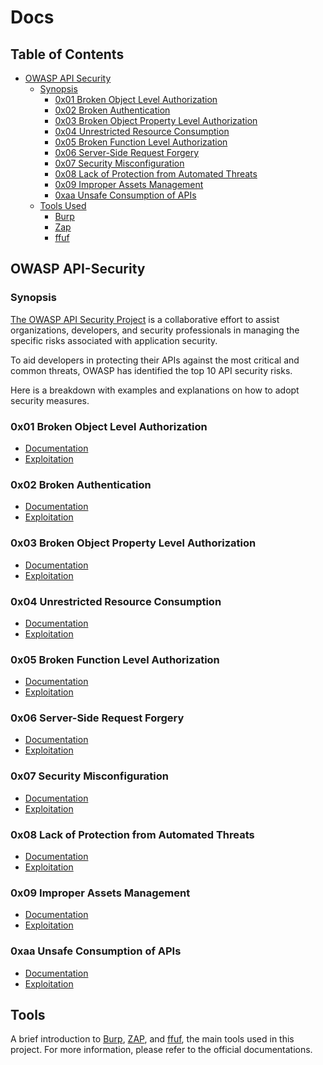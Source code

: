 # Docs

## Table of Contents

- [OWASP API Security](#owasp-api-security)
  - [Synopsis](#synopsis)
    - [0x01 Broken Object Level Authorization](#0x01-broken-object-level-authorization)
    - [0x02 Broken Authentication](#0x02-broken-authentication)
    - [0x03 Broken Object Property Level Authorization](#0x03-broken-object-property-level-authorization)
    - [0x04 Unrestricted Resource Consumption](#0x04-unrestricted-resource-consumption)
    - [0x05 Broken Function Level Authorization](#0x05-broken-function-level-authorization)
    - [0x06 Server-Side Request Forgery](#0x06-server-side-request-forgery)
    - [0x07 Security Misconfiguration](#0x07-security-misconfiguration)
    - [0x08 Lack of Protection from Automated Threats](#0x08-lack-of-protection-from-automated-threats)
    - [0x09 Improper Assets Management](#0x09-improper-assets-management)
    - [0xaa Unsafe Consumption of APIs](#0xaa-unsafe-consumption-of-apis)
  - [Tools Used](#tools)
    - [Burp](./burp.md)
    - [Zap](./zap.md)
    - [ffuf](./ffuf.md)

## OWASP API-Security

### Synopsis

[The OWASP API Security Project](https://owasp.org/www-project-api-security/) is a collaborative effort to assist organizations, developers, and security professionals in managing the specific risks associated with application security.

To aid developers in protecting their APIs against the most critical and common threats, OWASP has identified the top 10 API security risks.

Here is a breakdown with examples and explanations on how to adopt security measures.

### 0x01 Broken Object Level Authorization

- [Documentation](./API-Security/0xa1-broken-object-level-authorization.md)
- [Exploitation](./API-Security/0xa1-broken-object-level-authorization.md#exploitation)

### 0x02 Broken Authentication

- [Documentation](./API-Security/0xa2-broken-authentication.md)
- [Exploitation](./API-Security/0xa2-broken-authentication.md#exploitation)

### 0x03 Broken Object Property Level Authorization

- [Documentation](./API-Security/0xa3-broken-object-property-level-authorization.md)
- [Exploitation](./API-Security/0xa3-broken-object-property-level-authorization.md#exploitation)

### 0x04 Unrestricted Resource Consumption

- [Documentation](./API-Security/0xa4-unrestricted-resource-consumption.md)
- [Exploitation](./API-Security/0xa4-unrestricted-resource-consumption.md#exploitation)

### 0x05 Broken Function Level Authorization

- [Documentation](./API-Security/0xa5-broken-function-level-authorization.md)
- [Exploitation](./API-Security/0xa5-broken-function-level-authorization.md#exploitation)

### 0x06 Server-Side Request Forgery

- [Documentation](./API-Security/0xa6-server-side-request-forgery.md)
- [Exploitation](./API-Security/0xa6-server-side-request-forgery.md#exploitation)

### 0x07 Security Misconfiguration

- [Documentation](./API-Security/0xa7-security-misconfiguration.md)
- [Exploitation](./API-Security/0xa7-security-misconfiguration.md#exploitation)

### 0x08 Lack of Protection from Automated Threats

- [Documentation](./API-Security/0xa8-lack-of-protection-from-automated-threats.md)
- [Exploitation](./API-Security/0xa8-lack-of-protection-from-automated-threats.md#exploitation)

### 0x09 Improper Assets Management

- [Documentation](./API-Security/0xa9-improper-assets-management.md)
- [Exploitation](./API-Security/0xa9-improper-assets-management.md#exploitation)

### 0xaa Unsafe Consumption of APIs

- [Documentation](./API-Security/0xaa-unsafe-consumption-of-apis.md)
- [Exploitation](./API-Security/0xaa-unsafe-consumption-of-apis.md#exploitation)

## Tools

A brief introduction to [Burp](./burp.md), [ZAP](./zap.md), and [ffuf](./ffuf.md), the main tools used in this project. For more information, please refer to the official documentations.
